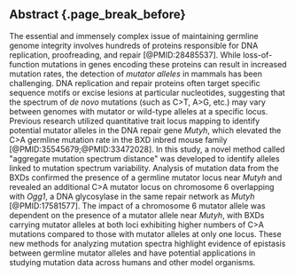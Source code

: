 ## Abstract {.page_break_before}

The essential and immensely complex issue of maintaining germline genome integrity involves hundreds of proteins responsible for DNA replication, proofreading, and repair [@PMID:28485537].
While loss-of-function mutations in genes encoding these proteins can result in increased mutation rates, the detection of *mutator alleles* in mammals has been challenging.
DNA replication and repair proteins often target specific sequence motifs or excise lesions at particular nucleotides, suggesting that the spectrum of *de novo* mutations (such as C>T, A>G, etc.) may vary between genomes with mutator or wild-type alleles at a specific locus.
Previous research utilized quantitative trait locus mapping to identify potential mutator alleles in the DNA repair gene *Mutyh*, which elevated the C>A germline mutation rate in the BXD inbred mouse family [@PMID:35545679;@PMID:33472028].
In this study, a novel method called "aggregate mutation spectrum distance" was developed to identify alleles linked to mutation spectrum variability.
Analysis of mutation data from the BXDs confirmed the presence of a germline mutator locus near *Mutyh* and revealed an additional C>A mutator locus on chromosome 6 overlapping with *Ogg1*, a DNA glycosylase in the same repair network as *Mutyh* [@PMID:17581577].
The impact of a chromosome 6 mutator allele was dependent on the presence of a mutator allele near *Mutyh*, with BXDs carrying mutator alleles at both loci exhibiting higher numbers of C>A mutations compared to those with mutator alleles at only one locus.
These new methods for analyzing mutation spectra highlight evidence of epistasis between germline mutator alleles and have potential applications in studying mutation data across humans and other model organisms.

